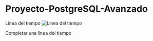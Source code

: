 # Proyecto-PostgreSQL-Avanzado
Linea del tiempo ![Linea del tiempo](https://github.com/Ericktb27/Proyecto-PostgreSQL-Avanzado/assets/173080878/5b121614-96b8-4bff-af55-213765b0a542)

Completar una linea del tiempo
